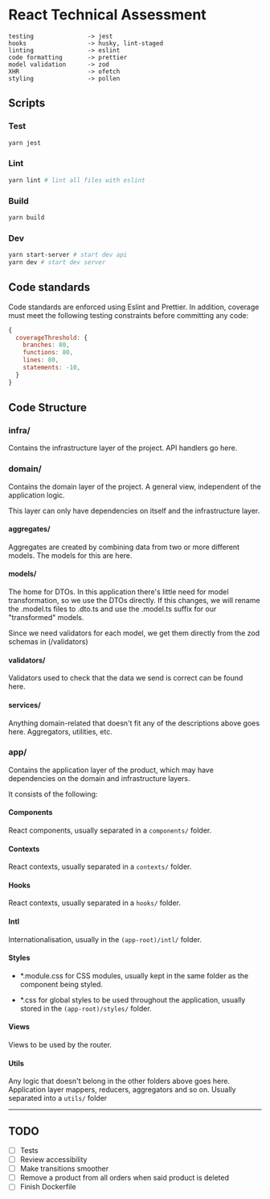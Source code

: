 # React Technical Assessment

```
testing               -> jest
hooks                 -> husky, lint-staged
linting               -> eslint
code formatting       -> prettier
model validation      -> zod
XHR                   -> ofetch
styling               -> pollen
```

## Scripts

### Test

```sh
yarn jest
```

### Lint

```sh
yarn lint # lint all files with eslint
```

### Build

```sh
yarn build
```

### Dev

```sh
yarn start-server # start dev api
yarn dev # start dev server
```

## Code standards

Code standards are enforced using Eslint and Prettier. In addition, coverage must meet the following testing constraints before committing any code:

```js
{
  coverageThreshold: {
    branches: 80,
    functions: 80,
    lines: 80,
    statements: -10,
  }
}
```

## Code Structure

### infra/

Contains the infrastructure layer of the project. API handlers go here.

### domain/

Contains the domain layer of the project. A general view, independent of the application logic.

This layer can only have dependencies on itself and the infrastructure layer.

#### aggregates/

Aggregates are created by combining data from two or more different models. The models for this are here.

#### models/

The home for DTOs. In this application there's little need for model transformation, so we use the DTOs directly. If this changes, we will rename the .model.ts files to .dto.ts and use the .model.ts suffix for our "transformed" models.

Since we need validators for each model, we get them directly from the zod schemas in (/validators)

#### validators/

Validators used to check that the data we send is correct can be found here.

#### services/

Anything domain-related that doesn't fit any of the descriptions above goes here. Aggregators, utilities, etc.

### app/

Contains the application layer of the product, which may have dependencies on the domain and infrastructure layers.

It consists of the following:

#### Components

React components, usually separated in a `components/` folder.

#### Contexts

React contexts, usually separated in a `contexts/` folder.

#### Hooks

React contexts, usually separated in a `hooks/` folder.

#### Intl

Internationalisation, usually in the `(app-root)/intl/` folder.

#### Styles

- \*.module.css for CSS modules, usually kept in the same folder as the component being styled.

- \*.css for global styles to be used throughout the application, usually stored in the `(app-root)/styles/` folder.

#### Views

Views to be used by the router.

#### Utils

Any logic that doesn't belong in the other folders above goes here. Application layer mappers, reducers, aggregators and so on. Usually separated into a `utils/` folder

---

## TODO

- [ ] Tests
- [ ] Review accessibility
- [ ] Make transitions smoother
- [ ] Remove a product from all orders when said product is deleted
- [ ] Finish Dockerfile
